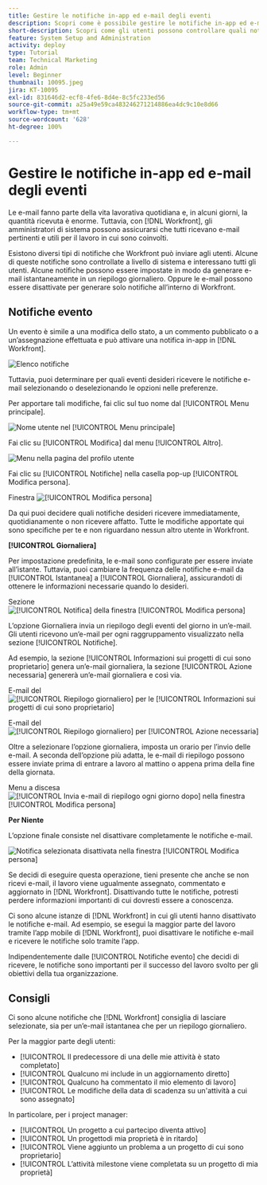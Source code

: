 ```yaml
---
title: Gestire le notifiche in-app ed e-mail degli eventi
description: Scopri come è possibile gestire le notifiche in-app ed e-mail, in modo da ricevere e-mail pertinenti e utili al proprio lavoro.
short-description: Scopri come gli utenti possono controllare quali notifiche in-app ed e-mail ricevono.
feature: System Setup and Administration
activity: deploy
type: Tutorial
team: Technical Marketing
role: Admin
level: Beginner
thumbnail: 10095.jpeg
jira: KT-10095
exl-id: 831646d2-ecf8-4fe6-8d4e-8c5fc233ed56
source-git-commit: a25a49e59ca483246271214886ea4dc9c10e8d66
workflow-type: tm+mt
source-wordcount: '628'
ht-degree: 100%

---
```


# Gestire le notifiche in-app ed e-mail degli eventi

Le e-mail fanno parte della vita lavorativa quotidiana e, in alcuni giorni, la quantità ricevuta è enorme. Tuttavia, con [!DNL Workfront], gli amministratori di sistema possono assicurarsi che tutti ricevano e-mail pertinenti e utili per il lavoro in cui sono coinvolti.

Esistono diversi tipi di notifiche che Workfront può inviare agli utenti. Alcune di queste notifiche sono controllate a livello di sistema e interessano tutti gli utenti. Alcune notifiche possono essere impostate in modo da generare e-mail istantaneamente in un riepilogo giornaliero. Oppure le e-mail possono essere disattivate per generare solo notifiche all’interno di Workfront.

## Notifiche evento

Un evento è simile a una modifica dello stato, a un commento pubblicato o a un’assegnazione effettuata e può attivare una notifica in-app in [!DNL Workfront].

![Elenco notifiche](assets/admin-fund-user-notifications-01.png)

Tuttavia, puoi determinare per quali eventi desideri ricevere le notifiche e-mail selezionando o deselezionando le opzioni nelle preferenze.

Per apportare tali modifiche, fai clic sul tuo nome dal [!UICONTROL Menu principale].

![Nome utente nel [!UICONTROL Menu principale]](assets/admin-fund-user-notifications-02.png)

Fai clic su [!UICONTROL Modifica] dal menu [!UICONTROL Altro].

![Menu nella pagina del profilo utente](assets/admin-fund-user-notifications-03.png)

Fai clic su [!UICONTROL Notifiche] nella casella pop-up [!UICONTROL Modifica persona].

Finestra ![[!UICONTROL Modifica persona]](assets/admin-fund-user-notifications-04.png)

Da qui puoi decidere quali notifiche desideri ricevere immediatamente, quotidianamente o non ricevere affatto. Tutte le modifiche apportate qui sono specifiche per te e non riguardano nessun altro utente in Workfront.

**[!UICONTROL Giornaliera]**

Per impostazione predefinita, le e-mail sono configurate per essere inviate all’istante. Tuttavia, puoi cambiare la frequenza delle notifiche e-mail da [!UICONTROL Istantanea] a [!UICONTROL Giornaliera], assicurandoti di ottenere le informazioni necessarie quando lo desideri.

Sezione ![[!UICONTROL Notifica] della finestra [!UICONTROL Modifica persona]](assets/admin-fund-user-notifications-05.png)

L’opzione Giornaliera invia un riepilogo degli eventi del giorno in un’e-mail. Gli utenti ricevono un’e-mail per ogni raggruppamento visualizzato nella sezione [!UICONTROL Notifiche].

Ad esempio, la sezione [!UICONTROL Informazioni sui progetti di cui sono proprietario] genera un’e-mail giornaliera, la sezione [!UICONTROL Azione necessaria] genererà un’e-mail giornaliera e così via.

E-mail del ![[!UICONTROL Riepilogo giornaliero] per le [!UICONTROL Informazioni sui progetti di cui sono proprietario]](assets/admin-fund-user-notifications-06.png)

E-mail del ![[!UICONTROL Riepilogo giornaliero] per [!UICONTROL Azione necessaria]](assets/admin-fund-user-notifications-07.png)

Oltre a selezionare l’opzione giornaliera, imposta un orario per l’invio delle e-mail. A seconda dell’opzione più adatta, le e-mail di riepilogo possono essere inviate prima di entrare a lavoro al mattino o appena prima della fine della giornata.

Menu a discesa ![[!UICONTROL Invia e-mail di riepilogo ogni giorno dopo] nella finestra [!UICONTROL Modifica persona]](assets/admin-fund-user-notifications-08.png)

**Per Niente**

L’opzione finale consiste nel disattivare completamente le notifiche e-mail.

![Notifica selezionata disattivata nella finestra [!UICONTROL Modifica persona]](assets/admin-fund-user-notifications-09.png)

Se decidi di eseguire questa operazione, tieni presente che anche se non ricevi e-mail, il lavoro viene ugualmente assegnato, commentato e aggiornato in [!DNL Workfront]. Disattivando tutte le notifiche, potresti perdere informazioni importanti di cui dovresti essere a conoscenza.

Ci sono alcune istanze di [!DNL Workfront] in cui gli utenti hanno disattivato le notifiche e-mail. Ad esempio, se esegui la maggior parte del lavoro tramite l’app mobile di [!DNL Workfront], puoi disattivare le notifiche e-mail e ricevere le notifiche solo tramite l’app.

Indipendentemente dalle [!UICONTROL Notifiche evento] che decidi di ricevere, le notifiche sono importanti per il successo del lavoro svolto per gli obiettivi della tua organizzazione.


## Consigli

Ci sono alcune notifiche che [!DNL Workfront] consiglia di lasciare selezionate, sia per un’e-mail istantanea che per un riepilogo giornaliero.

Per la maggior parte degli utenti:

* [!UICONTROL Il predecessore di una delle mie attività è stato completato]
* [!UICONTROL Qualcuno mi include in un aggiornamento diretto]
* [!UICONTROL Qualcuno ha commentato il mio elemento di lavoro]
* [!UICONTROL Le modifiche della data di scadenza su un&#39;attività a cui sono assegnato]


In particolare, per i project manager:

* [!UICONTROL Un progetto a cui partecipo diventa attivo]
* [!UICONTROL Un progettodi mia proprietà è in ritardo]
* [!UICONTROL Viene aggiunto un problema a un progetto di cui sono proprietario]
* [!UICONTROL L’attività milestone viene completata su un progetto di mia proprietà]


<!---
learn more URLs
Email notifications
guide: manage your notifications
--->
